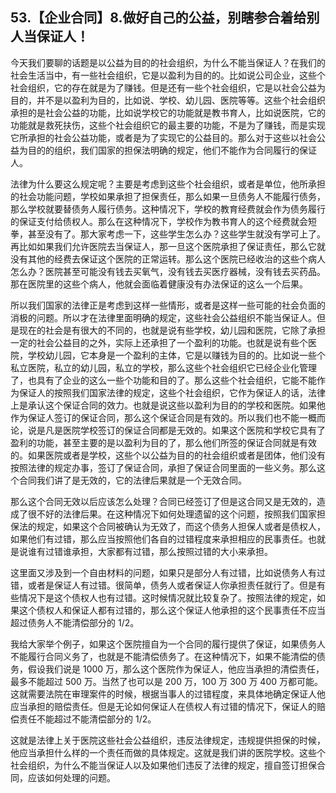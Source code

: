 ## 53.【企业合同】8.做好自己的公益，别瞎参合着给别人当保证人！
今天我们要聊的话题是以公益为目的的社会组织，为什么不能当保证人？在我们的社会生活当中，有一些社会组织，它是以盈利为目的的。比如说公司企业，这些个社会组织，它的存在就是为了赚钱。但是还有一些个社会组织，它是以社会公益为目的，并不是以盈利为目的，比如说、学校、幼儿园、医院等等。这些个社会组织承担的是社会公益的功能，比如说学校它的功能就是教书育人，比如说医院，它的功能就是救死扶伤，这些个社会组织它的最主要的功能，不是为了赚钱，而是实现它所承担的社会公益功能，或者是为了实现它的公益目的。那么对于这些以社会公益为目的的组织，我们国家的担保法明确的规定，他们不能作为合同履行的保证人。


法律为什么要这么规定呢？主要是考虑到这些个社会组织，或者是单位，他所承担的社会功能问题，学校如果承担了担保责任，那么如果一旦债务人不能履行债务，那么学校就要替债务人履行债务。这种情况下，学校的教育经费就会作为债务履行的保证支付给债权人。那么在这种情况下，学校作为教书育人的这个经费就会短拳，甚至没有了。那大家考虑一下，这些学生怎么办？这些学生就没有学可上了。再比如如果我们允许医院去当保证人，那一旦这个医院承担了保证责任，那么它就没有其他的经费去保证这个医院的正常运转。那么这个医院已经收治的这些个病人怎么办？医院甚至可能没有钱去买氧气，没有钱去买医疗器械，没有钱去买药品。那在医院里的这些个病人，他就会面临着健康没有办法保证的这么一个后果。


所以我们国家的法律正是考虑到这样一些情形，或者是这样一些可能的社会负面的消极的问题。所以才在法律里面明确的规定，这些社会公益组织不能当保证人。但是现在的社会是有很大的不同的，也就是说有些学校，幼儿园和医院，它除了承担一定的社会公益目的之外，实际上还承担了一个盈利的功能。也就是说有些个医院，学校幼儿园，它本身是一个盈利的主体，它是以赚钱为目的的。比如说一些个私立医院，私立的幼儿园，私立的学校，那么这些个社会组织它已经企业化管理了，也具有了企业的这么一些个功能和目的了。那么这些个社会组织，它能不能作为保证人的按照我们国家法律的规定，这些个社会组织，它作为保证人的话，法律上是承认这个保证合同的效力。也就是说这些以盈利为目的的学校和医院。如果他作为保证人签订的保证合同，那么这个保证合同是有效的。所以我们也不能一概而论，说是凡是医院学校签订的保证合同都是无效的。如果这个医院和学校它具有了盈利的功能，甚至主要的是以盈利为目的了，那么他们所签的保证合同就是有效的。如果医院或者是学校，这些个以公益为目的的社会组织或者是团体，他们没有按照法律的规定办事，签订了保证合同，承担了保证合同里面的一些义务。那么这个合同我们讲了是无效的，它的法律后果就是一个无效合同。


那么这个合同无效以后应该怎么处理？合同已经签订了但是这合同又是无效的，造成了很不好的法律后果。在这种情况下如何处理遗留的这个问题，按照我们国家担保法的规定，如果这个合同被确认为无效了，而这个债务人担保人或者是债权人，如果他们有过错，那么应当按照他们各自的过错程度来承担相应的民事责任。也就是说谁有过错谁承担，大家都有过错，那么按照过错的大小来承担。


这里面又涉及到一个自由材料的问题，如果只是部分人有过错，比如说债务人有过错，或者是保证人有过错。很简单，债务人或者保证人你承担责任就行了。但是有些情况下是这个债权人也有过错。这时候情况就比较复杂了。按照法律的规定，如果这个债权人和保证人都有过错的，那么这个保证人他承担的这个民事责任不应当超过债务人不能清偿部分的 1/2。


我给大家举个例子，如果这个医院擅自为一个合同的履行提供了保证，如果债务人不能履行合同义务了，也就是不能清偿债务了。在这种情况下，如果不能清偿的债务，假设我们说是 1000 万，那么这个医院作为保证人，他应当承担的清偿责任，最多不能超过 500 万。当然了也可以是 200 万，100 万 300 万 400 万都可能。这就需要法院在审理案件的时候，根据当事人的过错程度，来具体地确定保证人他应当承担的赔偿责任。但是无论如何保证人在债权人有过错的情况下，保证人的赔偿责任不能超过不能清偿部分的 1/2。


这就是法律上关于医院这些社会公益组织，违反法律规定，违规提供担保的时候，他应当承担什么样的一个责任而做的具体规定。这就是我们讲的医院学校。这些个社会组织，为什么不能当保证人以及如果他们违反了法律的规定，擅自签订担保合同，应该如何处理的问题。

